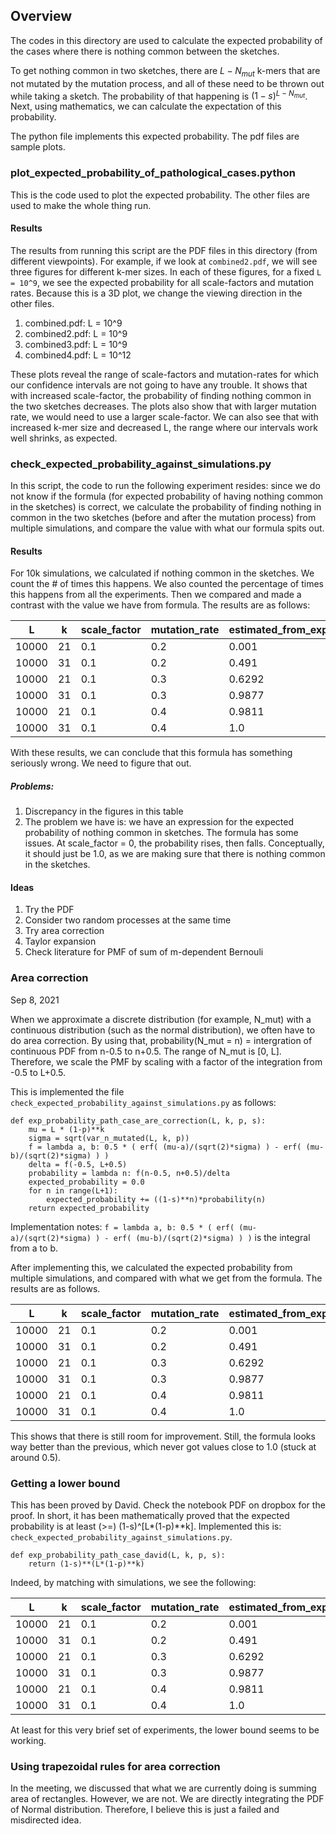## Overview
The codes in this directory are used to calculate the expected probability of the cases where there is nothing common between the sketches.

To get nothing common in two sketches, there are $`L-N_{mut}`$ k-mers that are not mutated by the mutation process, and all of these need to be thrown out while taking a sketch. The probability of that happening is $`(1-s)^{L - N_{mut}}`$. Next, using mathematics, we can calculate the expectation of this probability.

The python file implements this expected probability. The pdf files are sample plots.

### plot_expected_probability_of_pathological_cases.python

This is the code used to plot the expected probability. The other files are used to make the whole thing run.

#### Results

The results from running this script are the PDF files in this directory (from different viewpoints). For example, if we look at `combined2.pdf`, we will see three figures for different k-mer sizes. In each of these figures, for a fixed `L = 10^9`, we see the expected probability for all scale-factors and mutation rates. Because this is a 3D plot, we change the viewing direction in the other files.

1. combined.pdf: L = 10^9
1. combined2.pdf: L = 10^9
1. combined3.pdf: L = 10^9
1. combined4.pdf: L = 10^12

These plots reveal the range of scale-factors and mutation-rates for which our confidence intervals are not going to have any trouble. It shows that with increased scale-factor, the probability of finding nothing common in the two sketches decreases. The plots also show that with larger mutation rate, we would need to use a larger scale-factor. We can also see that with increased k-mer size and decreased L, the range where our intervals work well shrinks, as expected.

### check_expected_probability_against_simulations.py
In this script, the code to run the following experiment resides: since we do not know if the formula (for expected probability of having nothing common in the sketches) is correct, we calculate the probability of finding nothing in common in the two sketches (before and after the mutation process) from multiple simulations, and compare the value with what our formula spits out.

#### Results
For 10k simulations, we calculated if nothing common in the sketches. We count the # of times
this happens. We also counted the percentage of times this happens from all the experiments. Then we compared and made a contrast
with the value we have from formula. The results are as follows:

|L|k|scale_factor|mutation_rate|estimated_from_experiments|estimated_from_formula
|---|---|---|---|---|---|
|10000|21|0.1|0.2|0.001|0.00299|
|10000|31|0.1|0.2|0.491|0.302|
|10000|21|0.1|0.3|0.6292|0.434|
|10000|31|0.1|0.3|0.9877|0.520|
|10000|21|0.1|0.4|0.9811|0.544|
|10000|31|0.1|0.4|1.0|0.504|

With these results, we can conclude that this formula has something seriously wrong. We need to figure that out.

##### Problems:
1. Discrepancy in the figures in this table
1. The problem we have is: we have an expression for the expected probability of nothing common in sketches. The formula has some issues. At scale_factor = 0, the probability rises, then falls. Conceptually, it should just be 1.0, as we are making sure that there is nothing common in the sketches.

#### Ideas

1. Try the PDF
1. Consider two random processes at the same time
1. Try area correction
1. Taylor expansion
1. Check literature for PMF of sum of m-dependent Bernouli


### Area correction
Sep 8, 2021

When we approximate a discrete distribution (for example, N_mut) with a continuous distribution (such as the normal distribution), we often have to do area correction. By using that, probability(N_mut = n) = intergration of continuous PDF from n-0.5 to n+0.5. The range of N_mut is [0, L]. Therefore, we scale the PMF by scaling with a factor of the integration from -0.5 to L+0.5.

This is implemented the file `check_expected_probability_against_simulations.py` as follows:

```
def exp_probability_path_case_are_correction(L, k, p, s):
    mu = L * (1-p)**k
    sigma = sqrt(var_n_mutated(L, k, p))
    f = lambda a, b: 0.5 * ( erf( (mu-a)/(sqrt(2)*sigma) ) - erf( (mu-b)/(sqrt(2)*sigma) ) )
    delta = f(-0.5, L+0.5)
    probability = lambda n: f(n-0.5, n+0.5)/delta
    expected_probability = 0.0
    for n in range(L+1):
        expected_probability += ((1-s)**n)*probability(n)
    return expected_probability
```

Implementation notes: `f = lambda a, b: 0.5 * ( erf( (mu-a)/(sqrt(2)*sigma) ) - erf( (mu-b)/(sqrt(2)*sigma) ) )` is the integral from a to b.

After implementing this, we calculated the expected probability from multiple simulations, and compared with what we get from the formula. The results are as follows.

|L|k|scale_factor|mutation_rate|estimated_from_experiments|estimated_from_formula
|---|---|---|---|---|---|
|10000|21|0.1|0.2|0.001|0.003|
|10000|31|0.1|0.2|0.491|0.362|
|10000|21|0.1|0.3|0.6292|0.529|
|10000|31|0.1|0.3|0.9877|0.942|
|10000|21|0.1|0.4|0.9811|0.940|
|10000|31|0.1|0.4|1.0|0.999|

This shows that there is still room for improvement. Still, the formula looks way better than the previous, which never got values close to 1.0 (stuck at around 0.5).

### Getting a lower bound

This has been proved by David. Check the notebook PDF on dropbox for the proof. In short, it has been mathematically proved that the expected probability is at least (>=) (1-s)^[L*(1-p)**k]. Implemented this is: `check_expected_probability_against_simulations.py`.

```
def exp_probability_path_case_david(L, k, p, s):
    return (1-s)**(L*(1-p)**k)
```

Indeed, by matching with simulations, we see the following:

|L|k|scale_factor|mutation_rate|estimated_from_experiments|estimated_lower_bound
|---|---|---|---|---|---|
|10000|21|0.1|0.2|0.001|6e-5|
|10000|31|0.1|0.2|0.491|0.352|
|10000|21|0.1|0.3|0.6292|0.555|
|10000|31|0.1|0.3|0.9877|0.983|
|10000|21|0.1|0.4|0.9811|0.977|
|10000|31|0.1|0.4|1.0|0.9998|

At least for this very brief set of experiments, the lower bound seems to be working.

### Using trapezoidal rules for area correction

In the meeting, we discussed that what we are currently doing is summing area of rectangles. However, we are not. We are directly integrating the PDF of Normal distribution. Therefore, I believe this is just a failed and misdirected idea.

